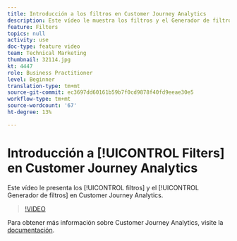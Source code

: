 ```yaml
---
title: Introducción a los filtros en Customer Journey Analytics
description: Este vídeo le muestra los filtros y el Generador de filtros en Adobe Customer Journey Analytics.
feature: Filters
topics: null
activity: use
doc-type: feature video
team: Technical Marketing
thumbnail: 32114.jpg
kt: 4447
role: Business Practitioner
level: Beginner
translation-type: tm+mt
source-git-commit: ec3697dd60161b59b7f0cd9878f40fd9eeae30e5
workflow-type: tm+mt
source-wordcount: '67'
ht-degree: 13%

---
```



# Introducción a [!UICONTROL Filters] en Customer Journey Analytics

Este vídeo le presenta los [!UICONTROL filtros] y el [!UICONTROL Generador de filtros] en Customer Journey Analytics.

>[!VIDEO](https://video.tv.adobe.com/v/32114/?quality=12)

Para obtener más información sobre Customer Journey Analytics, visite la [documentación](https://docs.adobe.com/content/help/es-ES/analytics-platform/using/cja-landing.html).
